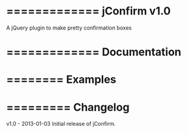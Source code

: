 =============
jConfirm v1.0
=============

A jQuery plugin to make pretty confirmation boxes

=============
Documentation
=============

========
Examples
========

=========
Changelog
=========

v1.0 - 2013-01-03
    Initial release of jConfirm.